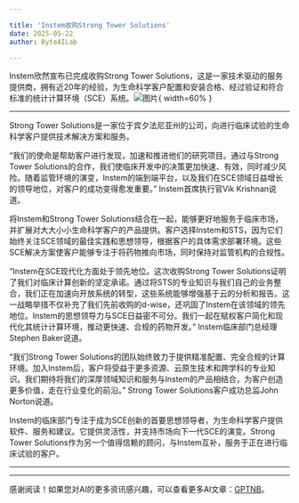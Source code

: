 ```yaml
---

title: 'Instem收购Strong Tower Solutions'
date: 2025-05-22
author: ByteAILab

---
```


Instem欣然宣布已完成收购Strong Tower Solutions，这是一家技术驱动的服务提供商，拥有近20年的经验，为生命科学客户配置和安装合格、经过验证和符合标准的统计计算环境（SCE）系统。![图片](https://ai-techpark.com/wp-content/uploads/Instem-Announces.jpg){ width=60% }

---
Strong Tower Solutions是一家位于宾夕法尼亚州的公司，向进行临床试验的生命科学客户提供技术解决方案和服务。

“我们的使命是帮助客户进行发现，加速和推进他们的研究项目。通过与Strong Tower Solutions的合作，我们使临床开发中的决策更加快速、有效，同时减少风险。随着监管环境的演变，Instem的端到端平台，以及我们在SCE领域日益增长的领导地位，对客户的成功变得愈发重要。” Instem首席执行官Vik Krishnan说道。

将Instem和Strong Tower Solutions结合在一起，能够更好地服务于临床市场，并扩展对大大小小生命科学客户的产品提供。客户选择Instem和STS，因为它们始终关注SCE领域的最佳实践和思想领导，根据客户的具体需求部署环境。这些SCE解决方案使客户能够专注于将药物推向市场，同时保持对监管机构的合规性。

“Instem在SCE现代化方面处于领先地位。这次收购Strong Tower Solutions证明了我们对临床计算创新的坚定承诺。通过将STS的专业知识与我们自己的业务整合，我们正在加速向开放系统的转型，这些系统能够增强基于云的分析和报告。这一战略举措不仅补充了我们先前收购的d-wise，还巩固了Instem在该领域的领先地位。Instem的思想领导力与SCE日益密不可分。我们一起在赋权客户简化和现代化其统计计算环境，推动更快速、合规的药物开发。” Instem临床部门总经理Stephen Baker说道。

“我们Strong Tower Solutions的团队始终致力于提供精准配置、完全合规的计算环境。加入Instem后，客户将受益于更多资源、云原生技术和跨学科的专业知识。我们期待将我们的深厚领域知识和服务与Instem的产品相结合，为客户创造更多价值，走在行业变化的前沿。” Strong Tower Solutions客户成功总监John Norton说道。

Instem的临床部门专注于成为SCE创新的首要思想领导者，为生命科学客户提供软件、服务和建议。它提供灵活性，并支持市场向下一代SCE的演变。Strong Tower Solutions作为另一个值得信赖的顾问，与Instem互补，服务于正在进行临床试验的客户。

---
---
感谢阅读！如果您对AI的更多资讯感兴趣，可以查看更多AI文章：[GPTNB](https://gptnb.com)。